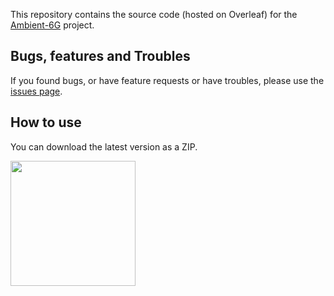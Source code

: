 
This repository contains the source code (hosted on Overleaf) for the [Ambient-6G](https://ambient-6g.eu/) project.

## Bugs, features and Troubles
If you found bugs, or have feature requests or have troubles, please use the [issues page](https://github.com/GillesC/AMBIENT-6G-Deliverable-Template/issues).

## How to use

You can download the latest version as a ZIP. 

<img src="[https://media1.tenor.com/m/ofDuH0hvGh8AAAAd/so-what-do-you-think.gif](https://github.com/user-attachments/assets/bd29fc92-2450-499f-9d65-1b43b69c5c01)" width="200"/>
